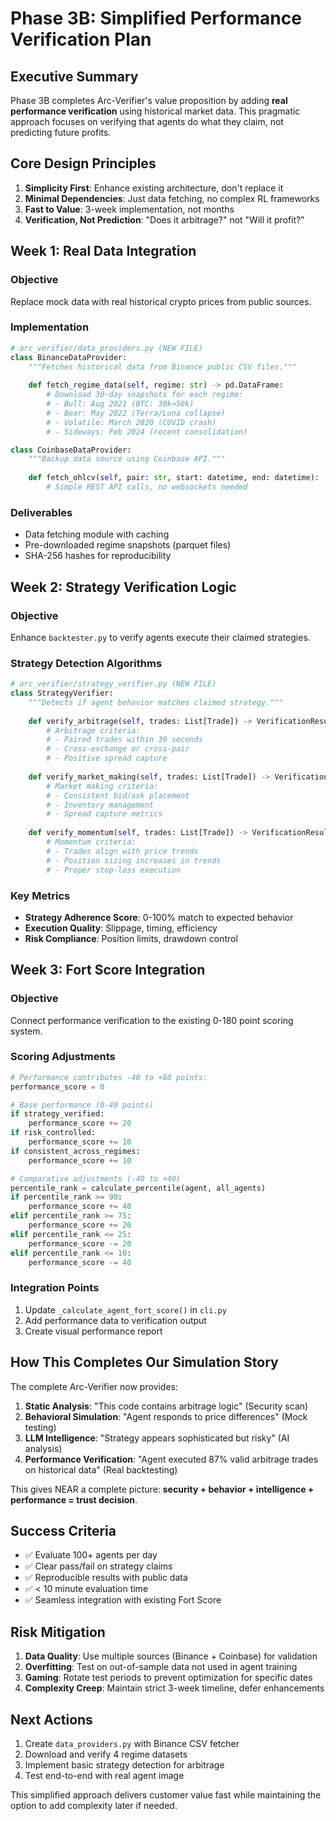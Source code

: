 # Phase 3B: Simplified Performance Verification Plan

## Executive Summary

Phase 3B completes Arc-Verifier's value proposition by adding **real performance verification** using historical market data. This pragmatic approach focuses on verifying that agents do what they claim, not predicting future profits.

## Core Design Principles

1. **Simplicity First**: Enhance existing architecture, don't replace it
2. **Minimal Dependencies**: Just data fetching, no complex RL frameworks  
3. **Fast to Value**: 3-week implementation, not months
4. **Verification, Not Prediction**: "Does it arbitrage?" not "Will it profit?"

## Week 1: Real Data Integration

### Objective
Replace mock data with real historical crypto prices from public sources.

### Implementation
```python
# arc_verifier/data_providers.py (NEW FILE)
class BinanceDataProvider:
    """Fetches historical data from Binance public CSV files."""
    
    def fetch_regime_data(self, regime: str) -> pd.DataFrame:
        # Download 30-day snapshots for each regime:
        # - Bull: Aug 2021 (BTC: 30k→50k)
        # - Bear: May 2022 (Terra/Luna collapse)
        # - Volatile: March 2020 (COVID crash)
        # - Sideways: Feb 2024 (recent consolidation)

class CoinbaseDataProvider:
    """Backup data source using Coinbase API."""
    
    def fetch_ohlcv(self, pair: str, start: datetime, end: datetime):
        # Simple REST API calls, no websockets needed
```

### Deliverables
- Data fetching module with caching
- Pre-downloaded regime snapshots (parquet files)
- SHA-256 hashes for reproducibility

## Week 2: Strategy Verification Logic

### Objective
Enhance `backtester.py` to verify agents execute their claimed strategies.

### Strategy Detection Algorithms

```python
# arc_verifier/strategy_verifier.py (NEW FILE)
class StrategyVerifier:
    """Detects if agent behavior matches claimed strategy."""
    
    def verify_arbitrage(self, trades: List[Trade]) -> VerificationResult:
        # Arbitrage criteria:
        # - Paired trades within 30 seconds
        # - Cross-exchange or cross-pair
        # - Positive spread capture
        
    def verify_market_making(self, trades: List[Trade]) -> VerificationResult:
        # Market making criteria:
        # - Consistent bid/ask placement
        # - Inventory management
        # - Spread capture metrics
        
    def verify_momentum(self, trades: List[Trade]) -> VerificationResult:
        # Momentum criteria:
        # - Trades align with price trends
        # - Position sizing increases in trends
        # - Proper stop-loss execution
```

### Key Metrics
- **Strategy Adherence Score**: 0-100% match to expected behavior
- **Execution Quality**: Slippage, timing, efficiency
- **Risk Compliance**: Position limits, drawdown control

## Week 3: Fort Score Integration

### Objective
Connect performance verification to the existing 0-180 point scoring system.

### Scoring Adjustments
```python
# Performance contributes -40 to +80 points:
performance_score = 0

# Base performance (0-40 points)
if strategy_verified:
    performance_score += 20
if risk_controlled:
    performance_score += 10
if consistent_across_regimes:
    performance_score += 10

# Comparative adjustments (-40 to +40)
percentile_rank = calculate_percentile(agent, all_agents)
if percentile_rank >= 90:
    performance_score += 40
elif percentile_rank >= 75:
    performance_score += 20
elif percentile_rank <= 25:
    performance_score -= 20
elif percentile_rank <= 10:
    performance_score -= 40
```

### Integration Points
1. Update `_calculate_agent_fort_score()` in `cli.py`
2. Add performance data to verification output
3. Create visual performance report

## How This Completes Our Simulation Story

The complete Arc-Verifier now provides:

1. **Static Analysis**: "This code contains arbitrage logic" (Security scan)
2. **Behavioral Simulation**: "Agent responds to price differences" (Mock testing)
3. **LLM Intelligence**: "Strategy appears sophisticated but risky" (AI analysis)
4. **Performance Verification**: "Agent executed 87% valid arbitrage trades on historical data" (Real backtesting)

This gives NEAR a complete picture: **security + behavior + intelligence + performance = trust decision**.

## Success Criteria

- ✅ Evaluate 100+ agents per day
- ✅ Clear pass/fail on strategy claims
- ✅ Reproducible results with public data
- ✅ < 10 minute evaluation time
- ✅ Seamless integration with existing Fort Score

## Risk Mitigation

1. **Data Quality**: Use multiple sources (Binance + Coinbase) for validation
2. **Overfitting**: Test on out-of-sample data not used in agent training
3. **Gaming**: Rotate test periods to prevent optimization for specific dates
4. **Complexity Creep**: Maintain strict 3-week timeline, defer enhancements

## Next Actions

1. Create `data_providers.py` with Binance CSV fetcher
2. Download and verify 4 regime datasets
3. Implement basic strategy detection for arbitrage
4. Test end-to-end with real agent image

This simplified approach delivers customer value fast while maintaining the option to add complexity later if needed.